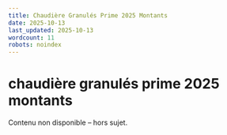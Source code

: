 ```yaml
---
title: Chaudière Granulés Prime 2025 Montants
date: 2025-10-13
last_updated: 2025-10-13
wordcount: 11
robots: noindex
---
```


# chaudière granulés prime 2025 montants

Contenu non disponible – hors sujet.